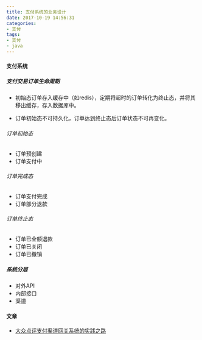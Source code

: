 ```yaml
---
title: 支付系统的业务设计
date: 2017-10-19 14:56:31
categories: 
- 支付
tags:
- 支付
- java
---
```



#### 支付系统

##### 支付交易订单生命周期

- 初始态订单存入缓存中（如redis），定期将超时的订单转化为终止态，并将其移出缓存，存入数据库中。

- 订单初始态不可持久化，订单达到终止态后订单状态不可再变化。

###### 订单初始态

- 订单预创建
- 订单支付中

###### 订单完成态

- 订单支付完成
- 订单部分退款

###### 订单终止态

- 订单已全额退款
- 订单已关闭
- 订单已撤销


##### 系统分层

- 对外API
- 内部接口
- 渠道

#### 文章

- [大众点评支付渠道网关系统的实践之路](https://zhuanlan.zhihu.com/p/21752960)
